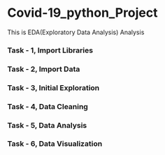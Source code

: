# Covid-19_python_Project

This is EDA(Exploratory Data Analysis) Analysis

### Task - 1, Import Libraries
### Task - 2, Import Data
### Task - 3, Initial Exploration
### Task - 4, Data Cleaning
### Task - 5, Data Analysis
### Task - 6, Data Visualization
